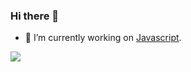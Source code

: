 ### Hi there 👋

<!--
**GoKu-gaga/GoKu-gaga** is a ✨ _special_ ✨ repository because its `README.md` (this file) appears on your GitHub profile.

Here are some ideas to get you started:

- 🔭 I’m currently working on ...
- 🌱 I’m currently learning ...
- 👯 I’m looking to collaborate on ...
- 🤔 I’m looking for help with ...
- 💬 Ask me about ...
- 📫 How to reach me: ...
- 😄 Pronouns: ...
- ⚡ Fun fact: ...
-->

- 🔭 I’m currently working on [Javascript](https://developer.mozilla.org/zh-CN/docs/Web/JavaScript).

![](https://visitor-badge.glitch.me/badge?page_id=GoKu-gaga.GoKu-gaga)
